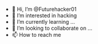 - 👋 Hi, I’m @Futurehacker01
- 👀 I’m interested in hacking
- 🌱 I’m currently learning ...
- 💞️ I’m looking to collaborate on ...
- 📫 How to reach me 

<!---
Futurehacker01/Futurehacker01 is a ✨ special ✨ repository because its `README.md` (this file) appears on your GitHub profile.
You can click the Preview link to take a look at your changes.
--->
